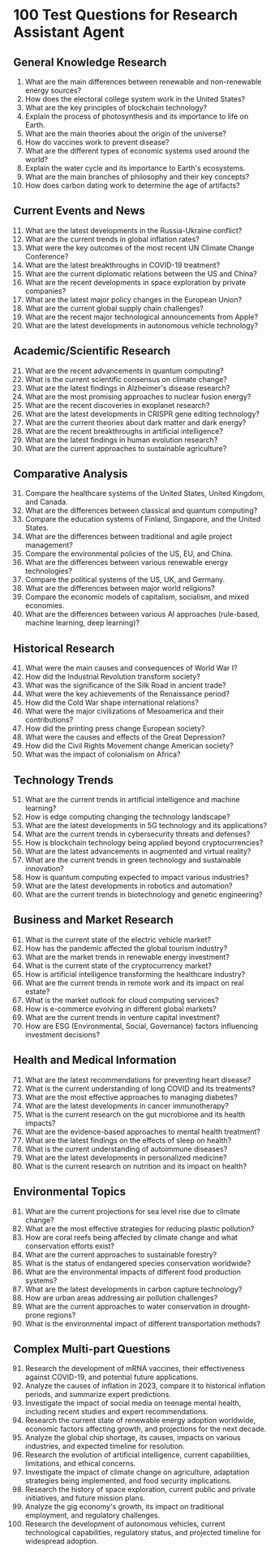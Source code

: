 # 100 Test Questions for Research Assistant Agent

## General Knowledge Research
1. What are the main differences between renewable and non-renewable energy sources?
2. How does the electoral college system work in the United States?
3. What are the key principles of blockchain technology?
4. Explain the process of photosynthesis and its importance to life on Earth.
5. What are the main theories about the origin of the universe?
6. How do vaccines work to prevent disease?
7. What are the different types of economic systems used around the world?
8. Explain the water cycle and its importance to Earth's ecosystems.
9. What are the main branches of philosophy and their key concepts?
10. How does carbon dating work to determine the age of artifacts?

## Current Events and News
11. What are the latest developments in the Russia-Ukraine conflict?
12. What are the current trends in global inflation rates?
13. What were the key outcomes of the most recent UN Climate Change Conference?
14. What are the latest breakthroughs in COVID-19 treatment?
15. What are the current diplomatic relations between the US and China?
16. What are the recent developments in space exploration by private companies?
17. What are the latest major policy changes in the European Union?
18. What are the current global supply chain challenges?
19. What are the recent major technological announcements from Apple?
20. What are the latest developments in autonomous vehicle technology?

## Academic/Scientific Research
21. What are the recent advancements in quantum computing?
22. What is the current scientific consensus on climate change?
23. What are the latest findings in Alzheimer's disease research?
24. What are the most promising approaches to nuclear fusion energy?
25. What are the recent discoveries in exoplanet research?
26. What are the latest developments in CRISPR gene editing technology?
27. What are the current theories about dark matter and dark energy?
28. What are the recent breakthroughs in artificial intelligence?
29. What are the latest findings in human evolution research?
30. What are the current approaches to sustainable agriculture?

## Comparative Analysis
31. Compare the healthcare systems of the United States, United Kingdom, and Canada.
32. What are the differences between classical and quantum computing?
33. Compare the education systems of Finland, Singapore, and the United States.
34. What are the differences between traditional and agile project management?
35. Compare the environmental policies of the US, EU, and China.
36. What are the differences between various renewable energy technologies?
37. Compare the political systems of the US, UK, and Germany.
38. What are the differences between major world religions?
39. Compare the economic models of capitalism, socialism, and mixed economies.
40. What are the differences between various AI approaches (rule-based, machine learning, deep learning)?

## Historical Research
41. What were the main causes and consequences of World War I?
42. How did the Industrial Revolution transform society?
43. What was the significance of the Silk Road in ancient trade?
44. What were the key achievements of the Renaissance period?
45. How did the Cold War shape international relations?
46. What were the major civilizations of Mesoamerica and their contributions?
47. How did the printing press change European society?
48. What were the causes and effects of the Great Depression?
49. How did the Civil Rights Movement change American society?
50. What was the impact of colonialism on Africa?

## Technology Trends
51. What are the current trends in artificial intelligence and machine learning?
52. How is edge computing changing the technology landscape?
53. What are the latest developments in 5G technology and its applications?
54. What are the current trends in cybersecurity threats and defenses?
55. How is blockchain technology being applied beyond cryptocurrencies?
56. What are the latest advancements in augmented and virtual reality?
57. What are the current trends in green technology and sustainable innovation?
58. How is quantum computing expected to impact various industries?
59. What are the latest developments in robotics and automation?
60. What are the current trends in biotechnology and genetic engineering?

## Business and Market Research
61. What is the current state of the electric vehicle market?
62. How has the pandemic affected the global tourism industry?
63. What are the market trends in renewable energy investment?
64. What is the current state of the cryptocurrency market?
65. How is artificial intelligence transforming the healthcare industry?
66. What are the current trends in remote work and its impact on real estate?
67. What is the market outlook for cloud computing services?
68. How is e-commerce evolving in different global markets?
69. What are the current trends in venture capital investment?
70. How are ESG (Environmental, Social, Governance) factors influencing investment decisions?

## Health and Medical Information
71. What are the latest recommendations for preventing heart disease?
72. What is the current understanding of long COVID and its treatments?
73. What are the most effective approaches to managing diabetes?
74. What are the latest developments in cancer immunotherapy?
75. What is the current research on the gut microbiome and its health impacts?
76. What are the evidence-based approaches to mental health treatment?
77. What are the latest findings on the effects of sleep on health?
78. What is the current understanding of autoimmune diseases?
79. What are the latest developments in personalized medicine?
80. What is the current research on nutrition and its impact on health?

## Environmental Topics
81. What are the current projections for sea level rise due to climate change?
82. What are the most effective strategies for reducing plastic pollution?
83. How are coral reefs being affected by climate change and what conservation efforts exist?
84. What are the current approaches to sustainable forestry?
85. What is the status of endangered species conservation worldwide?
86. What are the environmental impacts of different food production systems?
87. What are the latest developments in carbon capture technology?
88. How are urban areas addressing air pollution challenges?
89. What are the current approaches to water conservation in drought-prone regions?
90. What is the environmental impact of different transportation methods?

## Complex Multi-part Questions
91. Research the development of mRNA vaccines, their effectiveness against COVID-19, and potential future applications.
92. Analyze the causes of inflation in 2023, compare it to historical inflation periods, and summarize expert predictions.
93. Investigate the impact of social media on teenage mental health, including recent studies and expert recommendations.
94. Research the current state of renewable energy adoption worldwide, economic factors affecting growth, and projections for the next decade.
95. Analyze the global chip shortage, its causes, impacts on various industries, and expected timeline for resolution.
96. Research the evolution of artificial intelligence, current capabilities, limitations, and ethical concerns.
97. Investigate the impact of climate change on agriculture, adaptation strategies being implemented, and food security implications.
98. Research the history of space exploration, current public and private initiatives, and future mission plans.
99. Analyze the gig economy's growth, its impact on traditional employment, and regulatory challenges.
100. Research the development of autonomous vehicles, current technological capabilities, regulatory status, and projected timeline for widespread adoption.
